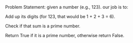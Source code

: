 Problem Statement:
 given a number (e.g., 123). our job is to:

Add up its digits (for 123, that would be 1 + 2 + 3 = 6).

Check if that sum is a prime number.

Return True if it is a prime number, otherwise return False.
